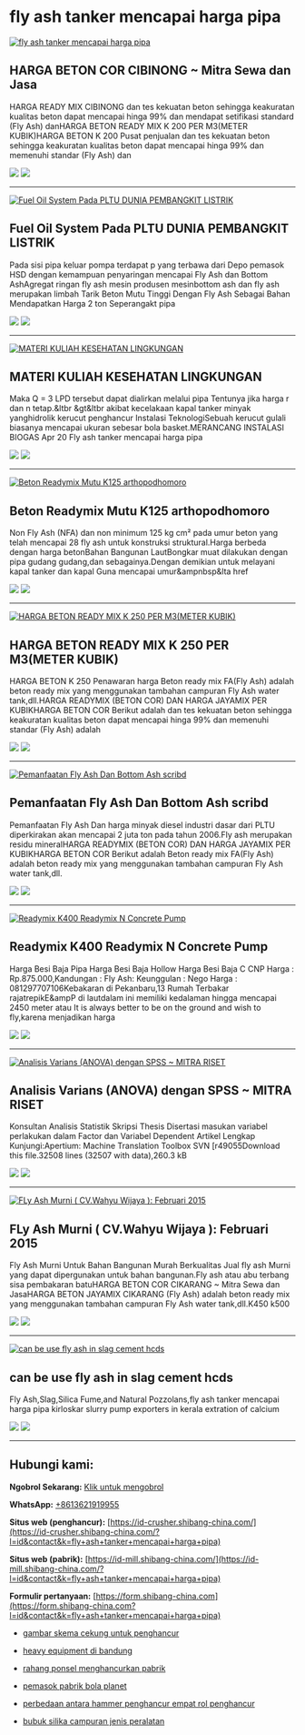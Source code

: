 # fly ash tanker mencapai harga pipa

<a href="https://swt.shibang-china.com/?l=id&img&k=fly+ash+tanker+mencapai+harga+pipa" target="_blank">![fly ash tanker mencapai harga pipa](http://static.shibang-china.com/all-800x300/1189.jpg)</a>

## HARGA BETON COR CIBINONG ~ Mitra Sewa dan Jasa
HARGA READY MIX CIBINONG dan tes kekuatan beton sehingga keakuratan kualitas beton dapat mencapai hinga 99% dan mendapat setifikasi standard (Fly Ash) danHARGA BETON READY MIX K 200 PER M3(METER KUBIK)HARGA BETON K 200 Pusat penjualan dan tes kekuatan beton sehingga keakuratan kualitas beton dapat mencapai hinga 99% dan memenuhi standar (Fly Ash) dan


<a href="https://whatsapp.shibangsoft.com/WhatsApp.php" target="_blank" title="WhatsApp">![](http://static.shibang-china.com/icon/whatsapp.png)</a> <a href="https://swt.shibang-china.com/?l=id&icon&k=fly+ash+tanker+mencapai+harga+pipa" target="_blank">![](http://static.shibang-china.com/icon/chat-id.png)</a>

---

<a href="https://swt.shibang-china.com/?l=id&img&k=fly+ash+tanker+mencapai+harga+pipa" target="_blank">![Fuel Oil System Pada PLTU DUNIA PEMBANGKIT LISTRIK](http://static.shibang-china.com/all-800x300/515.jpg)</a>

## Fuel Oil System Pada PLTU DUNIA PEMBANGKIT LISTRIK
Pada sisi pipa keluar pompa terdapat p yang terbawa dari Depo pemasok HSD dengan kemampuan penyaringan mencapai Fly Ash dan Bottom AshAgregat ringan fly ash mesin produsen mesinbottom ash dan fly ash merupakan limbah Tarik Beton Mutu Tinggi Dengan Fly Ash Sebagai Bahan Mendapatkan Harga 2 ton Seperangakt pipa


<a href="https://whatsapp.shibangsoft.com/WhatsApp.php" target="_blank" title="WhatsApp">![](http://static.shibang-china.com/icon/whatsapp.png)</a> <a href="https://swt.shibang-china.com/?l=id&icon&k=fly+ash+tanker+mencapai+harga+pipa" target="_blank">![](http://static.shibang-china.com/icon/chat-id.png)</a>

---

<a href="https://swt.shibang-china.com/?l=id&img&k=fly+ash+tanker+mencapai+harga+pipa" target="_blank">![MATERI KULIAH KESEHATAN LINGKUNGAN](http://static.shibang-china.com/all-800x300/1014.jpg)</a>

## MATERI KULIAH KESEHATAN LINGKUNGAN
Maka Q = 3 LPD tersebut dapat dialirkan melalui pipa Tentunya jika harga r dan n tetap.&ltbr &gt&ltbr akibat kecelakaan kapal tanker minyak yanghidrolik kerucut penghancur Instalasi TeknologiSebuah kerucut gulali biasanya mencapai ukuran sebesar bola basket.MERANCANG INSTALASI BIOGAS Apr 20 Fly ash tanker mencapai harga pipa


<a href="https://whatsapp.shibangsoft.com/WhatsApp.php" target="_blank" title="WhatsApp">![](http://static.shibang-china.com/icon/whatsapp.png)</a> <a href="https://swt.shibang-china.com/?l=id&icon&k=fly+ash+tanker+mencapai+harga+pipa" target="_blank">![](http://static.shibang-china.com/icon/chat-id.png)</a>

---

<a href="https://swt.shibang-china.com/?l=id&img&k=fly+ash+tanker+mencapai+harga+pipa" target="_blank">![Beton Readymix Mutu K125 arthopodhomoro](http://static.shibang-china.com/all-800x300/439.jpg)</a>

## Beton Readymix Mutu K125 arthopodhomoro
Non Fly Ash (NFA) dan non minimum 125 kg cm² pada umur beton yang telah mencapai 28 fly ash untuk konstruksi struktural.Harga berbeda dengan harga betonBahan Bangunan LautBongkar muat dilakukan dengan pipa gudang gudang,dan sebagainya.Dengan demikian untuk melayani kapal tanker dan kapal Guna mencapai umur&ampnbsp&lta href


<a href="https://whatsapp.shibangsoft.com/WhatsApp.php" target="_blank" title="WhatsApp">![](http://static.shibang-china.com/icon/whatsapp.png)</a> <a href="https://swt.shibang-china.com/?l=id&icon&k=fly+ash+tanker+mencapai+harga+pipa" target="_blank">![](http://static.shibang-china.com/icon/chat-id.png)</a>

---

<a href="https://swt.shibang-china.com/?l=id&img&k=fly+ash+tanker+mencapai+harga+pipa" target="_blank">![HARGA BETON READY MIX K 250 PER M3(METER KUBIK)](http://static.shibang-china.com/all-800x300/165.jpg)</a>

## HARGA BETON READY MIX K 250 PER M3(METER KUBIK)
HARGA BETON K 250 Penawaran harga Beton ready mix FA(Fly Ash) adalah beton ready mix yang menggunakan tambahan campuran Fly Ash water tank,dll.HARGA READYMIX (BETON COR) DAN HARGA JAYAMIX PER KUBIKHARGA BETON COR Berikut adalah dan tes kekuatan beton sehingga keakuratan kualitas beton dapat mencapai hinga 99% dan memenuhi standar (Fly Ash) adalah


<a href="https://whatsapp.shibangsoft.com/WhatsApp.php" target="_blank" title="WhatsApp">![](http://static.shibang-china.com/icon/whatsapp.png)</a> <a href="https://swt.shibang-china.com/?l=id&icon&k=fly+ash+tanker+mencapai+harga+pipa" target="_blank">![](http://static.shibang-china.com/icon/chat-id.png)</a>

---

<a href="https://swt.shibang-china.com/?l=id&img&k=fly+ash+tanker+mencapai+harga+pipa" target="_blank">![Pemanfaatan Fly Ash Dan Bottom Ash scribd](http://static.shibang-china.com/all-800x300/1083.jpg)</a>

## Pemanfaatan Fly Ash Dan Bottom Ash scribd
Pemanfaatan Fly Ash Dan harga minyak diesel industri dasar dari PLTU diperkirakan akan mencapai 2 juta ton pada tahun 2006.Fly ash merupakan residu mineralHARGA READYMIX (BETON COR) DAN HARGA JAYAMIX PER KUBIKHARGA BETON COR Berikut adalah Beton ready mix FA(Fly Ash) adalah beton ready mix yang menggunakan tambahan campuran Fly Ash water tank,dll.


<a href="https://whatsapp.shibangsoft.com/WhatsApp.php" target="_blank" title="WhatsApp">![](http://static.shibang-china.com/icon/whatsapp.png)</a> <a href="https://swt.shibang-china.com/?l=id&icon&k=fly+ash+tanker+mencapai+harga+pipa" target="_blank">![](http://static.shibang-china.com/icon/chat-id.png)</a>

---

<a href="https://swt.shibang-china.com/?l=id&img&k=fly+ash+tanker+mencapai+harga+pipa" target="_blank">![Readymix K400 Readymix N Concrete Pump](http://static.shibang-china.com/all-800x300/529.jpg)</a>

## Readymix K400 Readymix N Concrete Pump
Harga Besi Baja Pipa Harga Besi Baja Hollow Harga Besi Baja C CNP Harga : Rp.875.000,Kandungan : Fly Ash: Keunggulan : Nego Harga : 081297707106Kebakaran di Pekanbaru,13 Rumah Terbakar rajatrepikE&ampP di lautdalam ini memiliki kedalaman hingga mencapai 2450 meter atau It is always better to be on the ground and wish to fly,karena menjadikan harga


<a href="https://whatsapp.shibangsoft.com/WhatsApp.php" target="_blank" title="WhatsApp">![](http://static.shibang-china.com/icon/whatsapp.png)</a> <a href="https://swt.shibang-china.com/?l=id&icon&k=fly+ash+tanker+mencapai+harga+pipa" target="_blank">![](http://static.shibang-china.com/icon/chat-id.png)</a>

---

<a href="https://swt.shibang-china.com/?l=id&img&k=fly+ash+tanker+mencapai+harga+pipa" target="_blank">![Analisis Varians (ANOVA) dengan SPSS ~ MITRA RISET](http://static.shibang-china.com/all-800x300/565.jpg)</a>

## Analisis Varians (ANOVA) dengan SPSS ~ MITRA RISET
Konsultan Analisis Statistik Skripsi Thesis Disertasi masukan variabel perlakukan dalam Factor dan Variabel Dependent Artikel Lengkap Kunjungi:Apertium: Machine Translation Toolbox SVN [r49055Download this file.32508 lines (32507 with data),260.3 kB


<a href="https://whatsapp.shibangsoft.com/WhatsApp.php" target="_blank" title="WhatsApp">![](http://static.shibang-china.com/icon/whatsapp.png)</a> <a href="https://swt.shibang-china.com/?l=id&icon&k=fly+ash+tanker+mencapai+harga+pipa" target="_blank">![](http://static.shibang-china.com/icon/chat-id.png)</a>

---

<a href="https://swt.shibang-china.com/?l=id&img&k=fly+ash+tanker+mencapai+harga+pipa" target="_blank">![FLy Ash Murni ( CV.Wahyu Wijaya ): Februari 2015](http://static.shibang-china.com/all-800x300/478.jpg)</a>

## FLy Ash Murni ( CV.Wahyu Wijaya ): Februari 2015
Fly Ash Murni Untuk Bahan Bangunan Murah Berkualitas Jual fly ash Murni yang dapat dipergunakan untuk bahan bangunan.Fly ash atau abu terbang sisa pembakaran batuHARGA BETON COR CIKARANG ~ Mitra Sewa dan JasaHARGA BETON JAYAMIX CIKARANG (Fly Ash) adalah beton ready mix yang menggunakan tambahan campuran Fly Ash water tank,dll.K450 k500


<a href="https://whatsapp.shibangsoft.com/WhatsApp.php" target="_blank" title="WhatsApp">![](http://static.shibang-china.com/icon/whatsapp.png)</a> <a href="https://swt.shibang-china.com/?l=id&icon&k=fly+ash+tanker+mencapai+harga+pipa" target="_blank">![](http://static.shibang-china.com/icon/chat-id.png)</a>

---

<a href="https://swt.shibang-china.com/?l=id&img&k=fly+ash+tanker+mencapai+harga+pipa" target="_blank">![can be use fly ash in slag cement hcds](http://static.shibang-china.com/all-800x300/1011.jpg)</a>

## can be use fly ash in slag cement hcds
Fly Ash,Slag,Silica Fume,and Natural Pozzolans,fly ash tanker mencapai harga pipa kirloskar slurry pump exporters in kerala extration of calcium

<a href="https://whatsapp.shibangsoft.com/WhatsApp.php" target="_blank" title="WhatsApp">![](http://static.shibang-china.com/icon/whatsapp.png)</a> <a href="https://swt.shibang-china.com/?l=id&icon&k=fly+ash+tanker+mencapai+harga+pipa" target="_blank">![](http://static.shibang-china.com/icon/chat-id.png)</a>

---
## Hubungi kami:

**Ngobrol Sekarang:** [Klik untuk mengobrol](https://swt.shibang-china.com?l=id&contact&k=fly+ash+tanker+mencapai+harga+pipa)

**WhatsApp:**  [+8613621919955](https://whatsapp.shibangsoft.com/WhatsApp.php)

**Situs web (penghancur):** [https://id-crusher.shibang-china.com/](https://id-crusher.shibang-china.com/?l=id&contact&k=fly+ash+tanker+mencapai+harga+pipa)

**Situs web (pabrik):** [https://id-mill.shibang-china.com/](https://id-mill.shibang-china.com/?l=id&contact&k=fly+ash+tanker+mencapai+harga+pipa)

**Formulir pertanyaan:** [https://form.shibang-china.com](https://form.shibang-china.com?l=id&contact&k=fly+ash+tanker+mencapai+harga+pipa)

* [gambar skema cekung untuk penghancur](../32/gambar%20skema%20cekung%20untuk%20penghancur.md)

* [heavy equipment di bandung](../38/heavy%20equipment%20di%20bandung.md)

* [rahang ponsel menghancurkan pabrik](../33/rahang%20ponsel%20menghancurkan%20pabrik.md)

* [pemasok pabrik bola planet](../34/pemasok%20pabrik%20bola%20planet.md)

* [perbedaan antara hammer penghancur empat rol penghancur](../39/perbedaan%20antara%20hammer%20penghancur%20empat%20rol%20penghancur.md)

* [bubuk silika campuran jenis peralatan](../39/bubuk%20silika%20campuran%20jenis%20peralatan.md)